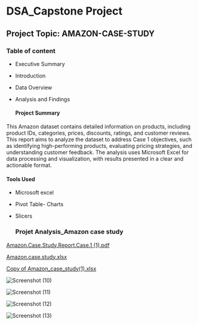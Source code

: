 # DSA_Capstone Project

## Project Topic: AMAZON-CASE-STUDY

### Table of content
- Executive Summary
- Introduction
- Data Overview
- Analysis and Findings

  #### Project Summary

This Amazon dataset contains detailed information on products, including product IDs,
categories, prices, discounts, ratings, and customer reviews. This report aims to analyze the dataset to address Case 1 objectives, such as identifying high-performing products,
evaluating pricing strategies, and understanding customer feedback. The analysis uses
Microsoft Excel for data processing and visualization, with results presented in a clear and
actionable format.

#### Tools Used

- Microsoft excel
- Pivot Table- Charts
- Slicers

  ### Projet Analysis_Amazon case study

[Amazon.Case.Study.Report.Case.1 (1).pdf](https://github.com/user-attachments/files/21082066/Amazon.Case.Study.Report.Case.1.1.pdf)

[Amazon.case.study.xlsx](https://github.com/user-attachments/files/21082067/Amazon.case.study.xlsx)

[Copy of Amazon_case_study(1).xlsx](https://github.com/user-attachments/files/21082115/Copy.of.Amazon_case_study.1.xlsx)


![Screenshot (10)](https://github.com/user-attachments/assets/93d0b213-be1d-41bf-b80b-b15413b26af8)


![Screenshot (11)](https://github.com/user-attachments/assets/03b11c75-a3cd-4c63-81d7-a6d0dba89a2b)


![Screenshot (12)](https://github.com/user-attachments/assets/057e1323-f48d-48ba-8324-fd16e964dd89)


![Screenshot (13)](https://github.com/user-attachments/assets/ade75bd8-d558-4ed6-b605-323392b3c573)



